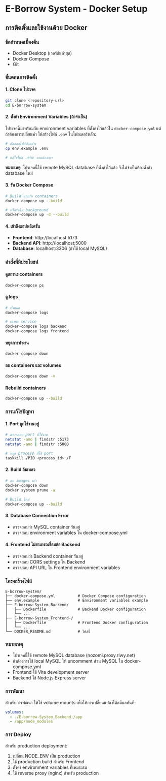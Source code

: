 # E-Borrow System - Docker Setup

## การติดตั้งและใช้งานด้วย Docker

### ข้อกำหนดเบื้องต้น
- Docker Desktop (เวอร์ชันล่าสุด)
- Docker Compose
- Git

### ขั้นตอนการติดตั้ง

#### 1. Clone โปรเจค
```bash
git clone <repository-url>
cd E-borrow-system
```

#### 2. ตั้งค่า Environment Variables (ถ้าจำเป็น)
โปรเจคนี้มาพร้อมกับ environment variables ที่ตั้งค่าไว้แล้วใน `docker-compose.yml` แต่ถ้าต้องการเปลี่ยนค่า ให้สร้างไฟล์ `.env` ในโฟลเดอร์หลัก:

```bash
# คัดลอกไฟล์ตัวอย่าง
cp env.example .env

# แก้ไขไฟล์ .env ตามต้องการ
```

**หมายเหตุ**: โปรเจคนี้ใช้ remote MySQL database ที่ตั้งค่าไว้แล้ว จึงไม่จำเป็นต้องตั้งค่า database ใหม่

#### 3. รัน Docker Compose
```bash
# Build และรัน containers
docker-compose up --build

# หรือรันใน background
docker-compose up -d --build
```

#### 4. เข้าถึงแอปพลิเคชัน
- **Frontend**: http://localhost:5173
- **Backend API**: http://localhost:5000
- **Database**: localhost:3306 (ถ้าใช้ local MySQL)

### คำสั่งที่มีประโยชน์

#### ดูสถานะ containers
```bash
docker-compose ps
```

#### ดู logs
```bash
# ทั้งหมด
docker-compose logs

# เฉพาะ service
docker-compose logs backend
docker-compose logs frontend
```

#### หยุดการทำงาน
```bash
docker-compose down
```

#### ลบ containers และ volumes
```bash
docker-compose down -v
```

#### Rebuild containers
```bash
docker-compose up --build
```

### การแก้ไขปัญหา

#### 1. Port ถูกใช้งานอยู่
```bash
# ตรวจสอบ port ที่ใช้งาน
netstat -ano | findstr :5173
netstat -ano | findstr :5000

# หยุด process ที่ใช้ port
taskkill /PID <process_id> /F
```

#### 2. Build ล้มเหลว
```bash
# ลบ images เก่า
docker-compose down
docker system prune -a

# Build ใหม่
docker-compose up --build
```

#### 3. Database Connection Error
- ตรวจสอบว่า MySQL container รันอยู่
- ตรวจสอบ environment variables ใน docker-compose.yml

#### 4. Frontend ไม่สามารถเชื่อมต่อ Backend
- ตรวจสอบว่า Backend container รันอยู่
- ตรวจสอบ CORS settings ใน Backend
- ตรวจสอบ API URL ใน Frontend environment variables

### โครงสร้างไฟล์
```
E-borrow-system/
├── docker-compose.yml          # Docker Compose configuration
├── env.example                 # Environment variables example
├── E-borrow-System_Backend/
│   ├── Dockerfile              # Backend Docker configuration
│   └── ...
├── E-borrow-System_Frontend-/
│   ├── Dockerfile              # Frontend Docker configuration
│   └── ...
└── DOCKER_README.md            # ไฟล์นี้
```

### หมายเหตุ
- โปรเจคนี้ใช้ remote MySQL database (nozomi.proxy.rlwy.net)
- ถ้าต้องการใช้ local MySQL ให้ uncomment ส่วน MySQL ใน docker-compose.yml
- Frontend ใช้ Vite development server
- Backend ใช้ Node.js Express server

### การพัฒนา
สำหรับการพัฒนา ให้ใช้ volume mounts เพื่อให้การเปลี่ยนแปลงโค้ดมีผลทันที:
```yaml
volumes:
  - ./E-borrow-System_Backend:/app
  - /app/node_modules
```

### การ Deploy
สำหรับ production deployment:
1. เปลี่ยน NODE_ENV เป็น production
2. ใช้ production build สำหรับ Frontend
3. ตั้งค่า environment variables ที่เหมาะสม
4. ใช้ reverse proxy (nginx) สำหรับ production
